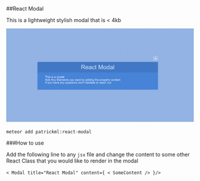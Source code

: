 ##React Modal

This is a lightweight stylish modal that is < 4kb

![enter image description here](photo.png)

`meteor add patrickml:react-modal`

###How to use

Add the following line to any `jsx` file and change the content to some other React Class that you would like to render in the modal

`< Modal title="React Modal" content={ < SomeContent /> }/>`